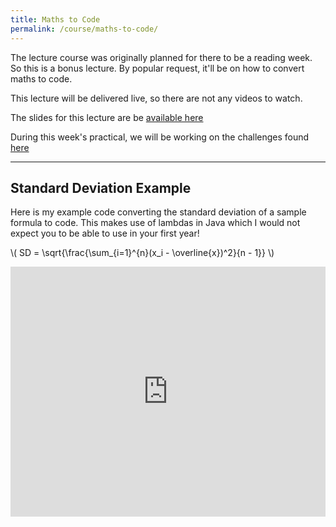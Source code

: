 ```yaml
---
title: Maths to Code
permalink: /course/maths-to-code/
---
```


The lecture course was originally planned for there to be a reading week. So this is a bonus lecture. By popular request, it'll be on how to convert maths to code.

This lecture will be delivered live, so there are not any videos to watch.

The slides for this lecture are be [available here](/assets/slides/maths-to-code.pdf)

During this week's practical, we will be working on the challenges found [here](../revision-challenges)

---

<script src="https://polyfill.io/v3/polyfill.min.js?features=es6"></script>
<script id="MathJax-script" src="https://cdn.jsdelivr.net/npm/mathjax@3/es5/tex-mml-chtml.js"></script>

## Standard Deviation Example

Here is my example code converting the standard deviation of a sample formula to code. This makes use of lambdas in Java which I would not expect you to be able to use in your first year!

<p class="math">\( SD = \sqrt{\frac{\sum_{i=1}^{n}(x_i - \overline{x})^2}{n - 1}} \)</p>

<iframe height="400px" width="100%" src="https://repl.it/@davidgundry/MathsForCSMathsToCodeStandardDeviation?lite=true" scrolling="no" frameborder="no" allowtransparency="true" allowfullscreen="true" sandbox="allow-forms allow-pointer-lock allow-popups allow-same-origin allow-scripts allow-modals"></iframe>